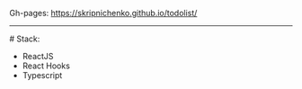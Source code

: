 Gh-pages: https://skripnichenko.github.io/todolist/
<hr>
# Stack:
<ul>
 <li>ReactJS</li>
  <li>React Hooks</li>
 <li>Typescript</li>
</ul>
